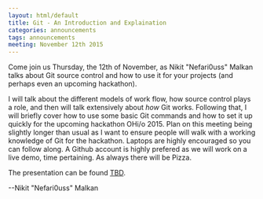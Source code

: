 ```yaml
---
layout: html/default
title: Git - An Introduction and Explaination
categories: announcements
tags: announcements
meeting: November 12th 2015
---
```


Come join us Thursday, the 12th of November, as Nikit "Nefari0uss" Malkan talks about Git source control and how to use it for your projects (and perhaps even an upcoming hackathon).

I will talk about the different models of work flow, how source control plays a role, and then will talk extensively about *how* Git works. Following that, I will briefly cover how to use some basic Git commands and how to set it up quickly for the upcoming hackathon OHi/o 2015. Plan on this meeting being slightly longer than usual as I want to ensure people will walk with a working knowledge of Git for the hackathon. Laptops are highly encouraged so you can follow along. A Github account is highly prefered as we will work on a live demo, time pertaining. As always there will be Pizza.

The presentation can be found [TBD]().

--Nikit "Nefari0uss" Malkan

